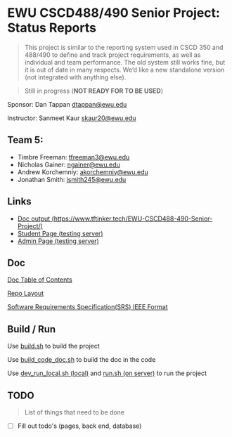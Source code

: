 # EWU CSCD488/490 Senior Project: Status Reports

> This project is similar to the reporting system used in CSCD 350 and 488/490 to define and track project requirements, as well as individual and team performance. The old system still works fine, but it is out of date in many respects. We’d like a new standalone version (not integrated with anything else).

> Still in progress (**NOT READY FOR TO BE USED**)

Sponsor: Dan Tappan dtappan@ewu.edu

Instructor: Sanmeet Kaur skaur20@ewu.edu

## Team 5:

- Timbre Freeman: [tfreeman3@ewu.edu](mailto:tfreeman3@ewu.edu)
- Nicholas Gainer: [ngainer@ewu.edu](mailto:ngainer@ewu.edu)
- Andrew Korchemniy: [akorchemniy@ewu.edu](mailto:akorchemniy@ewu.edu)
- Jonathan Smith: [jsmith245@ewu.edu](mailto:jsmith245@ewu.edu)

## Links

- [Doc output (https://www.tftinker.tech/EWU-CSCD488-490-Senior-Project/)](https://www.tftinker.tech/EWU-CSCD488-490-Senior-Project/)
- [Student Page (testing server)](https://aws.tftinker.tech:8443/studentpage)
- [Admin Page (testing server)](https://aws.tftinker.tech:8443/adminpage)

## Doc

[Doc Table of Contents](Doc/README.md)

[Repo Layout](Doc/repo_layout.md)

[Software Requirements Specification(SRS) IEEE Format](https://docs.google.com/document/d/1MADWyNJccQMzPIYZZcg8AIDUssef73X3/edit?usp=sharing&ouid=100976514954926805141&rtpof=true&sd=true)

## Build / Run

Use [build.sh](helper_scripts/build.sh) to build the project

Use [build_code_doc.sh](helper_scripts/build_code_doc.sh) to build the doc in the code

Use [dev_run_local.sh (local)](helper_scripts/dev_run_local.sh) and [run.sh (on server)](helper_scripts/run.sh) to run the project

## TODO

> List of things that need to be done

- [ ] Fill out todo's (pages, back end, database)
